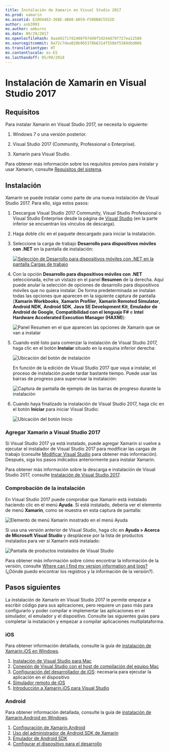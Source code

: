 ```yaml
---
title: Instalación de Xamarin en Visual Studio 2017
ms.prod: xamarin
ms.assetid: E20D4463-368E-4B60-A059-F50DB8C5552D
author: asb3993
ms.author: amburns
ms.date: 09/29/2017
ms.openlocfilehash: 8aad42717d2408f97d40f5d244d797727ea12588
ms.sourcegitcommit: 0a72c7dea020b965378b6314f558bf5360dbd066
ms.translationtype: HT
ms.contentlocale: es-ES
ms.lasthandoff: 05/09/2018
---
```

# <a name="installing-xamarin-in-visual-studio-2017"></a>Instalación de Xamarin en Visual Studio 2017

<a name="requirements" />

## <a name="requirements"></a>Requisitos

Para instalar Xamarin en Visual Studio 2017, se necesita lo siguiente:

1. Windows 7 o una versión posterior.

2. Visual Studio 2017 (Community, Professional o Enterprise).

3. Xamarin para Visual Studio.

Para obtener más información sobre los requisitos previos para instalar y usar Xamarin, consulte [Requisitos del sistema](~/cross-platform/get-started/requirements.md).

<a name="installation" />

## <a name="installation"></a>Instalación

Xamarin se puede instalar como parte de una nueva instalación de Visual Studio 2017.
Para ello, siga estos pasos:

1. Descargue Visual Studio 2017 Community, Visual Studio Professional o Visual Studio Enterprise desde la página de [Visual Studio](https://www.visualstudio.com/vs/) (en la parte inferior se encuentran los vínculos de descarga).

2. Haga doble clic en el paquete descargado para iniciar la instalación.

3. Seleccione la carga de trabajo **Desarrollo para dispositivos móviles con .NET** en la pantalla de instalación: 

    [![Selección de Desarrollo para dispositivos móviles con .NET en la pantalla Cargas de trabajo](windows-images/01-mobile-dev-workload-sml.png)](windows-images/01-mobile-dev-workload.png#lightbox)

4. Con la opción **Desarrollo para dispositivos móviles con .NET** seleccionada, eche un vistazo en el panel **Resumen** de la derecha. Aquí puede anular la selección de opciones de desarrollo para dispositivos móviles que no quiera instalar. De forma predeterminada se instalan todas las opciones que aparecen en la siguiente captura de pantalla (**Xamarin Workbooks**, **Xamarin Profiler**, **Xamarin Remoted Simulator**, **Android NDK**, **Android SDK**, **Java SE Development Kit**, **Emulador de Android de Google**, **Compatibilidad con el lenguaje F#** e **Intel Hardware Accelerated Execution Manager (HAXM)**):

    ![Panel Resumen en el que aparecen las opciones de Xamarin que se van a instalar](windows-images/02-summary.png)

5. Cuando esté listo para comenzar la instalación de Visual Studio 2017, haga clic en el botón **Instalar** situado en la esquina inferior derecha:

    ![Ubicación del botón de instalación](windows-images/03-click-install.png)

   En función de la edición de Visual Studio 2017 que vaya a instalar, el proceso de instalación puede tardar bastante tiempo. Puede usar las barras de progreso para supervisar la instalación:

    ![Captura de pantalla de ejemplo de las barras de progreso durante la instalación](windows-images/04-progress-bars.png)

6. Cuando haya finalizado la instalación de Visual Studio 2017, haga clic en el botón **Iniciar** para iniciar Visual Studio:

    ![Ubicación del botón Inicio](windows-images/05-launch.png)

<a name="vs2017" />

### <a name="adding-xamarin-to-visual-studio-2017"></a>Agregar Xamarin a Visual Studio 2017

Si Visual Studio 2017 ya está instalado, puede agregar Xamarin si vuelve a ejecutar el instalador de Visual Studio 2017 para modificar las cargas de trabajo (consulte [Modificar Visual Studio](https://docs.microsoft.com/visualstudio/install/modify-visual-studio) para obtener más información). Después, siga los pasos indicados anteriormente para instalar Xamarin.

Para obtener más información sobre la descarga e instalación de Visual Studio 2017, consulte [Instalación de Visual Studio 2017](https://docs.microsoft.com/visualstudio/install/install-visual-studio).


### <a name="verifying-installation"></a>Comprobación de la instalación

En Visual Studio 2017 puede comprobar que Xamarin está instalado haciendo clic en el menú **Ayuda**. Si está instalado, debería ver el elemento de menú **Xamarin**, como se muestra en esta captura de pantalla:

![Elemento de menú Xamarin mostrado en el menú Ayuda](windows-images/12-xamarin-menu-item.png)

Si usa una versión anterior de Visual Studio, haga clic en **Ayuda > Acerca de Microsoft Visual Studio** y desplácese por la lista de productos instalados para ver si Xamarin está instalado:

![Pantalla de productos instalados de Visual Studio](windows-images/13-xamarin-is-installed.png)

Para obtener más información sobre cómo encontrar la información de la versión, consulte [Where can I find my version information and logs?](~/cross-platform/troubleshooting/questions/version-logs.md) (¿Dónde puedo encontrar los registros y la información de la versión?).

<a name="nextsteps" />

## <a name="next-steps"></a>Pasos siguientes

La instalación de Xamarin en Visual Studio 2017 le permite empezar a escribir código para sus aplicaciones, pero requiere un paso más para configurarlo y poder compilar e implementar las aplicaciones en el simulador, el emulador y el dispositivo. Consulte las siguientes guías para completar la instalación y empezar a compilar aplicaciones multiplataforma.

### <a name="ios"></a>iOS

Para obtener información detallada, consulte la guía de [instalación de Xamarin.iOS en Windows](~/ios/get-started/installation/windows/index.md). 

1. [Instalación de Visual Studio para Mac](https://docs.microsoft.com/visualstudio/mac/installation)
2. [Conexión de Visual Studio con el host de compilación del equipo Mac](~/ios/get-started/installation/windows/connecting-to-mac/index.md)
3. [Configuración del desarrollador de iOS](~/ios/get-started/installation/device-provisioning/index.md): necesaria para ejecutar la aplicación en el dispositivo
5. [Simulador remoto de iOS](~/tools/ios-simulator.md)
6. [Introducción a Xamarin.iOS para Visual Studio](~/ios/get-started/installation/windows/introduction-to-xamarin-ios-for-visual-studio.md)

### <a name="android"></a>Android

Para obtener información detallada, consulte la guía de [instalación de Xamarin.Android en Windows](~/android/get-started/installation/windows.md).

1. [Configuración de Xamarin.Android](~/android/get-started/installation/windows.md#configuration)
2. [Uso del administrador de Android SDK de Xamarin](~/android/get-started/installation/android-sdk.md?ide=vs)
3. [Emulador de Android SDK](~/android/get-started/installation/android-emulator/index.md)
4. [Configurar el dispositivo para el desarrollo](~/android/get-started/installation/set-up-device-for-development.md)

